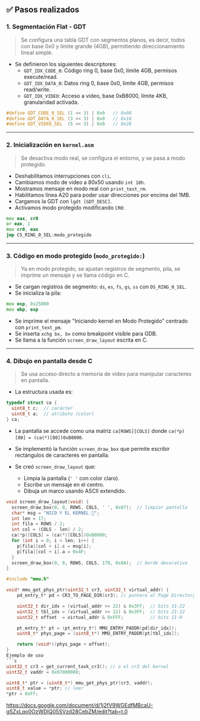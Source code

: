 ## ✅ Pasos realizados

### 1. Segmentación Flat - GDT
> Se configura una tabla GDT con segmentos planos, es decir, todos con base 0x0 y límite grande (4GB), permitiendo direccionamiento lineal simple.

- Se definieron los siguientes descriptores:
  - `GDT_IDX_CODE_0`: Código ring 0, base 0x0, límite 4GB, permisos execute/read.
  - `GDT_IDX_DATA_0`: Datos ring 0, base 0x0, límite 4GB, permisos read/write.
  - `GDT_IDX_VIDEO`: Acceso a video, base 0xB8000, límite 4KB, granularidad activada.

```c
#define GDT_CODE_0_SEL (1 << 3) | 0x0   // 0x08
#define GDT_DATA_0_SEL (3 << 3) | 0x0   // 0x18
#define GDT_VIDEO_SEL  (5 << 3) | 0x0   // 0x28
```

---

### 2. Inicialización en `kernel.asm`
> Se desactiva modo real, se configura el entorno, y se pasa a modo protegido.

- Deshabilitamos interrupciones con `cli`.
- Cambiamos modo de video a 80x50 usando `int 10h`.
- Mostramos mensaje en modo real con `print_text_rm`.
- Habilitamos línea A20 para poder usar direcciones por encima del 1MB.
- Cargamos la GDT con `lgdt [GDT_DESC]`.
- Activamos modo protegido modificando `CR0`:

```asm
mov eax, cr0
or eax, 1
mov cr0, eax
jmp CS_RING_0_SEL:modo_protegido
```

---

### 3. Código en modo protegido (`modo_protegido:`)
> Ya en modo protegido, se ajustan registros de segmento, pila, se imprime un mensaje y se llama código en C.

- Se cargan registros de segmento: `ds`, `es`, `fs`, `gs`, `ss` con `DS_RING_0_SEL`.
- Se inicializa la pila:

```asm
mov esp, 0x25000
mov ebp, esp
```

- Se imprime el mensaje "Iniciando kernel en Modo Protegido" centrado con `print_text_pm`.
- Se inserta `xchg bx, bx` como breakpoint visible para GDB.
- Se llama a la función `screen_draw_layout` escrita en C.

---

### 4. Dibujo en pantalla desde C

> Se usa acceso directo a memoria de video para manipular caracteres en pantalla.

- La estructura usada es:

```c
typedef struct ca {
  uint8_t c;  // carácter
  uint8_t a;  // atributo (color)
} ca;
```

- La pantalla se accede como una matriz `ca[ROWS][COLS]` donde `ca(*p)[80] = (ca(*)[80])0xB8000`.

- Se implementó la función `screen_draw_box` que permite escribir rectángulos de caracteres en pantalla.

- Se creó `screen_draw_layout` que:
  - Limpia la pantalla (`' '` con color claro).
  - Escribe un mensaje en el centro.
  - Dibuja un marco usando ASCII extendido.

```c
void screen_draw_layout(void) {
  screen_draw_box(0, 0, ROWS, COLS, ' ', 0x07);  // limpiar pantalla
  char* msg = "NICO Y EL KERNEL 🧠";
  int len = 17;
  int fila = ROWS / 2;
  int col = (COLS - len) / 2;
  ca(*p)[COLS] = (ca(*)[COLS])0xB8000;
  for (int i = 0; i < len; i++) {
    p[fila][col + i].c = msg[i];
    p[fila][col + i].a = 0x4F;
  }
  screen_draw_box(0, 0, ROWS, COLS, 178, 0x0A);  // borde decorativo
}
```

```c
#include "mmu.h"

void* mmu_get_phys_ptr(uint32_t cr3, uint32_t virtual_addr) {
    pd_entry_t* pd = CR3_TO_PAGE_DIR(cr3); // puntero al Page Directory

    uint32_t dir_idx = (virtual_addr >> 22) & 0x3FF;  // bits 31-22
    uint32_t tbl_idx = (virtual_addr >> 12) & 0x3FF;  // bits 21-12
    uint32_t offset  = virtual_addr & 0xFFF;          // bits 11-0

    pt_entry_t* pt = (pt_entry_t*) MMU_ENTRY_PADDR(pd[dir_idx]);
    uint8_t* phys_page = (uint8_t*) MMU_ENTRY_PADDR(pt[tbl_idx]);

    return (void*)(phys_page + offset);
}
Ejemplo de uso
```c
uint32_t cr3 = get_current_task_cr3(); // o el cr3 del kernel
uint32_t vaddr = 0x07000000;

uint8_t* ptr = (uint8_t*) mmu_get_phys_ptr(cr3, vaddr);
uint8_t value = *ptr; // leer
*ptr = 0xFF;  
```
https://docs.google.com/document/d/1j2fV9WGEdfMBcaU-gSZxLqo0OzWDIQ05SVzd28CebZM/edit?tab=t.0